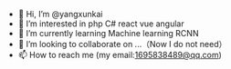 - 👋 Hi, I’m @yangxunkai
- 👀 I’m interested in php C# react vue angular
- 🌱 I’m currently learning Machine learning RCNN
- 💞️ I’m looking to collaborate on ...（Now I do not need）
- 📫 How to reach me (my email:1695838489@qq.com)

<!---
yangxunkai/yangxunkai is a ✨ special ✨ repository because its `README.md` (this file) appears on your GitHub profile.
You can click the Preview link to take a look at your changes.
--->
